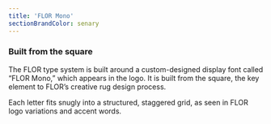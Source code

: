 ```yaml
---
title: 'FLOR Mono'
sectionBrandColor: senary
---
```


### Built from the square
The FLOR type system is built around a custom-designed display font called “FLOR Mono,” which appears in the logo. It is built from the square, the key element to FLOR’s creative rug design process.

Each letter fits snugly into a structured, staggered grid, as seen in FLOR logo variations and accent words. 